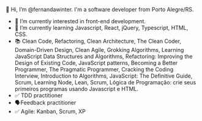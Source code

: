 👋 Hi, I’m @fernandawinter. I'm a software developer from Porto Alegre/RS.
- 👀 I’m currently interested in front-end development.
- 🌱 I’m currently learning Javascript, React, jQuery, Typescript, HTML, CSS.
- 📚 Clean Code, Refactoring, Clean Architecture, The Clean Coder, Domain-Driven Design, Clean Agile, Grokking Algorithms, Learning JavaScript Data Structures and Algorithms, Refactoring: Improving the Design of Existing Code, JavaScript patterns, Becoming a Better Programmer, The Pragmatic Programmer, Cracking the Coding Interview, Introduction to Algorithms, JavaScript: The Definitive Guide, Scrum, Learning Node, Lean, Scrum, Lógica de Programação: crie seus primeiros programas usando Javascript e HTML.
- ✅ TDD practitioner
- 🗣️Feedback practitioner
- ✅ Agile: Kanban, Scrum, XP
